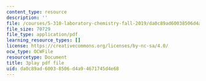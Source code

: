 ```yaml
---
content_type: resource
description: ''
file: /courses/5-310-laboratory-chemistry-fall-2019/da0c89ad60038506d4a94671745d4e68_dgRLgf4oO2s.pdf
file_size: 70729
file_type: application/pdf
learning_resource_types: []
license: https://creativecommons.org/licenses/by-nc-sa/4.0/
ocw_type: OCWFile
resourcetype: Document
title: 3play pdf file
uid: da0c89ad-6003-8506-d4a9-4671745d4e68
---
```

